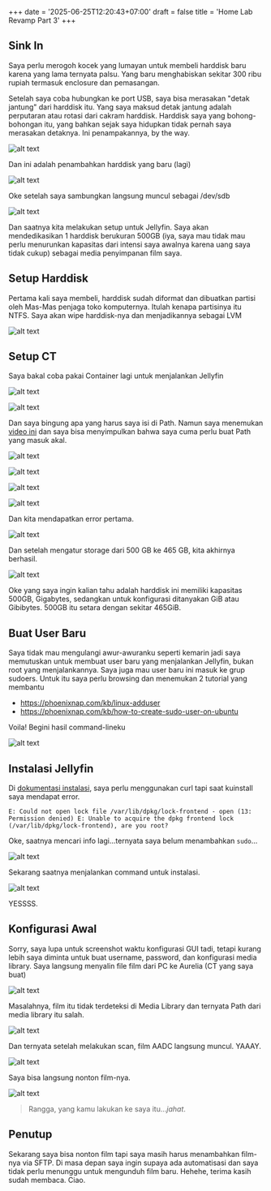 +++
date = '2025-06-25T12:20:43+07:00'
draft = false
title = 'Home Lab Revamp Part 3'
+++
## Sink In
Saya perlu merogoh kocek yang lumayan untuk membeli harddisk baru karena yang lama ternyata palsu. Yang baru menghabiskan sekitar 300 ribu rupiah termasuk enclosure dan pemasangan.

Setelah saya coba hubungkan ke port USB, saya bisa merasakan "detak jantung" dari harddisk itu. Yang saya maksud detak jantung adalah perputaran atau rotasi dari cakram harddisk. Harddisk saya yang bohong-bohongan itu, yang bahkan sejak saya hidupkan tidak pernah saya merasakan detaknya. Ini penampakannya, by the way.

![alt text](Untitled-1.jpg)

Dan ini adalah penambahkan harddisk yang baru (lagi)

![alt text](Untitled.jpg)


Oke setelah saya sambungkan langsung muncul sebagai /dev/sdb

![alt text](image.png)

Dan saatnya kita melakukan setup untuk Jellyfin. Saya akan mendedikasikan 1 harddisk berukuran 500GB (iya, saya mau tidak mau perlu menurunkan kapasitas dari intensi saya awalnya karena uang saya tidak cukup) sebagai media penyimpanan film saya.

## Setup Harddisk
Pertama kali saya membeli, harddisk sudah diformat dan dibuatkan partisi oleh Mas-Mas penjaga toko komputernya. Itulah kenapa partisinya itu NTFS. Saya akan wipe harddisk-nya dan menjadikannya sebagai LVM

![alt text](image-1.png)

## Setup CT
Saya bakal coba pakai Container lagi untuk menjalankan Jellyfin


![alt text](image-2.png)

![alt text](image-3.png)

Dan saya bingung apa yang harus saya isi di Path. Namun saya menemukan [video ini](https://youtu.be/qa2Q7tZVol8?si=GWid4YnPQz3umZ2l&t=150) dan saya bisa menyimpulkan bahwa saya cuma perlu buat Path yang masuk akal. 

![alt text](image-4.png)

![alt text](image-5.png)

![alt text](image-6.png)

![alt text](image-7.png)

Dan kita mendapatkan error pertama.

![alt text](image-8.png)

Dan setelah mengatur storage dari 500 GB ke 465 GB, kita akhirnya berhasil.

![alt text](image-9.png)

Oke yang saya ingin kalian tahu adalah harddisk ini memiliki kapasitas 500GB, Gigabytes, sedangkan untuk konfigurasi ditanyakan GiB atau Gibibytes. 500GB itu setara dengan sekitar 465GiB.

## Buat User Baru

Saya tidak mau mengulangi awur-awuranku seperti kemarin jadi saya memutuskan untuk membuat user baru yang menjalankan Jellyfin, bukan root yang menjalankannya. Saya juga mau user baru ini masuk ke grup sudoers. Untuk itu saya perlu browsing dan menemukan 2 tutorial yang membantu

- https://phoenixnap.com/kb/linux-adduser
- https://phoenixnap.com/kb/how-to-create-sudo-user-on-ubuntu

Voila! Begini hasil command-lineku

![alt text](image-10.png)

## Instalasi Jellyfin

Di [dokumentasi instalasi](https://jellyfin.org/docs/general/installation/linux#debian--ubuntu-and-derivatives), saya perlu menggunakan curl tapi saat kuinstall saya mendapat error.

`E: Could not open lock file /var/lib/dpkg/lock-frontend - open (13: Permission denied)
E: Unable to acquire the dpkg frontend lock (/var/lib/dpkg/lock-frontend), are you root?`

Oke, saatnya mencari info lagi...ternyata saya belum menambahkan `sudo`...

![alt text](image-11.png)

Sekarang saatnya menjalankan command untuk instalasi.

![alt text](image-12.png)

YESSSS.

## Konfigurasi Awal

Sorry, saya lupa untuk screenshot waktu konfigurasi GUI tadi, tetapi kurang lebih saya diminta untuk buat username, password, dan konfigurasi media library. Saya langsung menyalin file film dari PC ke Aurelia (CT yang saya buat)

![alt text](image-13.png)

Masalahnya, film itu tidak terdeteksi di Media Library dan ternyata Path dari media library itu salah.

![alt text](image-14.png)

Dan ternyata setelah melakukan scan, film AADC langsung muncul. YAAAY.

![alt text](image-15.png)

Saya bisa langsung nonton film-nya.

![alt text](image-16.png)

> Rangga, yang kamu lakukan ke saya itu..._jahat_.

## Penutup
Sekarang saya bisa nonton film tapi saya masih harus menambahkan film-nya via SFTP. Di masa depan saya ingin supaya ada automatisasi dan saya tidak perlu menunggu untuk mengunduh film baru. Hehehe, terima kasih sudah membaca. Ciao.